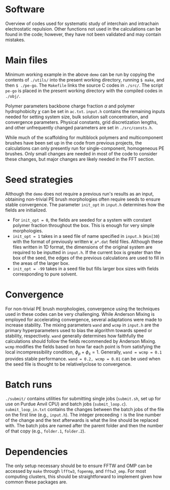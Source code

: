 # Software
Overview of codes used for systematic study of interchain and intrachain electrostatic repulsion. Other functions not used in the calculations can be found in the code; however, they have not been validated and may contain mistakes.

# Main files
Minimum working example in the above `demo` can be run by copying the contents of `./utils/` into the present working directory, running `$ make`, and then `$ ./pe-go`. 
The `Makefile` links the source C codes in `./src/`. The script `pe-go` is placed in the present working directory with the compiled codes in `./obj/`.

Polymer parameters backbone charge fraction $\alpha$ and polymer hydrophobicity $\chi$ can be set in `ac.txt`. 
`input.h` contains the remaining inputs needed for setting system size, bulk solution salt concentration, and convergence parameters. 
Physical constants, grid discretization lengths, and other unfrequently changed parameters are set in `./src/consts.h`.

While much of the scaffolding for multiblock polymers and multicomponent brushes have been set up in the code from previous projects, the calculations can only presently run for single-component, homogeneous PE brushes. 
Only small changes are needed in most of the code to consider these changes, but major changes are likely needed in the FFT section.

# Seed strategies
Although the `demo` does not require a previous run's results as an input, obtaining non-trivial PE brush morphologies often require seeds to ensure stable convergence. The parameter `init_opt` in `input.h` determines how the fields are initialized. 
- For `init_opt = 0`, the fields are seeded for a system with constant polymer fraction throughout the box. This is enough for very simple morphologies.
- `init_opt = 1` takes in a seed file of name specified in `input.h` (`Win[30`) with the format of previously written `W_a*.dat` field files. Although these files written in 1D format, the dimensions of the original system are required to be inputted in `input.h`. If the current box is greater than the box of the seed, the edges of the previous calculations are used to fill in the areas of the larger box.
- `init_opt = -99` takes in a seed file but fills larger box sizes with fields corresponding to pure solvent.

# Convergence
For non-trivial PE brush morphologies, convergence using the techniques used in these codes can be very challenging. While Anderson Mixing is employed for accelerating convergence, several adaptations were made to increase stability. The mixing parameters `wand` and `wcmp` in `input.h` are the primary hyperparameters used to bias the algorithm towards speed or stability, respectively. `wand` generally determines how faithfully the calculations should follow the fields recommended by Anderson Mixing. `wcmp` modifies the fields based on how far each point is from satisfying the local incompressibility condition, $\phi_p + \phi_s = 1$. Generally, `wand = wcmp = 0.1` provides stable performance. `wand = 0.2, wcmp = 0.01` can be used when the seed file is thought to be relativelyclose to convergence.

# Batch runs
`./submit/` contains utilities for submitting single jobs (`submit.sh`, set up for use on Purdue Anvil CPU) and batch jobs (`submit_loop.c`). `submit_loop_in.txt` contains the changes between the batch jobs of the file on the first line (e.g., `input.h`). The integer preceeding `!` is the line number of the change and the text afterwards is what the line should be replaced with. The batch jobs are named after the parent folder and then the number of that copy (e.g., `folder.1`, `folder.2`). 

# Dependencies
The only setup necessary should be to ensure FFTW and OMP can be accessed by `make` through `lfftw3`, `fopenmp`, and `fftw3_omp`. For most computing clusters, this should be straightforward to implement given how common these packages are.
